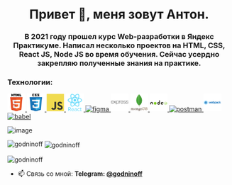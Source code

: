 <h1 align="center">Привет 👋, меня зовут Антон.</h1>
<h3 align="center">В 2021 году прошел курс Web-разработки в Яндекс Практикуме. Написал несколько проектов на HTML, CSS, React JS, Node JS во время обучения. Сейчас усердно закрепляю полученные знания на практике.</h3>


<h3 align="left">Технологии:</h3>
<p align="left"> <a href="https://www.w3.org/html/" target="_blank"> <img src="https://raw.githubusercontent.com/devicons/devicon/master/icons/html5/html5-original-wordmark.svg" alt="html5" width="40" height="40"/> </a> <a href="https://www.w3schools.com/css/" target="_blank"> <img src="https://raw.githubusercontent.com/devicons/devicon/master/icons/css3/css3-original-wordmark.svg" alt="css3" width="40" height="40"/> <a href="https://developer.mozilla.org/en-US/docs/Web/JavaScript" target="_blank"> <img src="https://raw.githubusercontent.com/devicons/devicon/master/icons/javascript/javascript-original.svg" alt="javascript" width="40" height="40"/> </a> <a href="https://reactjs.org/" target="_blank"> <img src="https://raw.githubusercontent.com/devicons/devicon/master/icons/react/react-original-wordmark.svg" alt="react" width="40" height="40"/> </a> <a href="https://www.figma.com/" target="_blank"> <img src="https://www.vectorlogo.zone/logos/figma/figma-icon.svg" alt="figma" width="40" height="40"/> </a> <a href="https://expressjs.com" target="_blank"> <img src="https://raw.githubusercontent.com/devicons/devicon/master/icons/express/express-original-wordmark.svg" alt="express" width="40" height="40"/> </a> <a href="https://www.mongodb.com/" target="_blank"> <img src="https://raw.githubusercontent.com/devicons/devicon/master/icons/mongodb/mongodb-original-wordmark.svg" alt="mongodb" width="40" height="40"/> </a> <a href="https://nodejs.org" target="_blank"> <img src="https://raw.githubusercontent.com/devicons/devicon/master/icons/nodejs/nodejs-original-wordmark.svg" alt="nodejs" width="40" height="40"/> </a> <a href="https://postman.com" target="_blank"> <img src="https://www.vectorlogo.zone/logos/getpostman/getpostman-icon.svg" alt="postman" width="40" height="40"/> </a> <a href="https://webpack.js.org" target="_blank"><img src="https://raw.githubusercontent.com/devicons/devicon/d00d0969292a6569d45b06d3f350f463a0107b0d/icons/webpack/webpack-original-wordmark.svg" alt="webpack" width="40" height="40"/> </a> <a href="https://babeljs.io/" target="_blank"> <img src="https://www.vectorlogo.zone/logos/babeljs/babeljs-icon.svg" alt="babel" width="40" height="40"/> </a> </p>

![image](https://www.codewars.com/users/godninoff/badges/large)
  
<p><img align="left" src="https://github-readme-stats.vercel.app/api/top-langs?username=godninoff&show_icons=true&locale=en&layout=compact" alt="godninoff" /></p>

<p>&nbsp;<img align="center" src="https://github-readme-stats.vercel.app/api?username=godninoff&show_icons=true&locale=en" alt="godninoff" /></p>

<p><img align="center" src="https://github-readme-streak-stats.herokuapp.com/?user=godninoff&" alt="godninoff" /></p>

- 📫 Связь со мной: **Telegram: [@godninoff](https://t.me/godninoff)**
